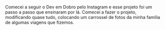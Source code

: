 Comecei a seguir o Dev em Dobro pelo Instagram e esse projeto foi um passo a passo que ensinaram por lá.
Comecei a fazer o projeto, modificando quase tudo, colocando um carrossel de fotos da minha família de algumas viagens que fizemos.
